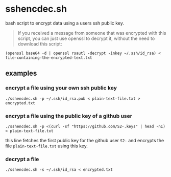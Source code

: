 # sshencdec.sh

bash script to encrypt data using a users ssh public key.

> If you received a message from someone that was encrypted with this script, you can
> just use openssl to decrypt it, without the need to download this script:

```
(openssl base64 -d | openssl rsautl -decrypt -inkey ~/.ssh/id_rsa) < file-containing-the-encrypted-text.txt
```

## examples

### encrypt a file using your own ssh public key
```
./sshencdec.sh -p ~/.ssh/id_rsa.pub < plain-text-file.txt > encrypted.txt
```

### encrypt a file using the public key of a github user
```
./sshencdec.sh -p <(curl -sf "https://github.com/S2-.keys" | head -n1) < plain-text-file.txt
```

this line fetches the first public key for the github user `S2-` and encrypts the file `plain-text-file.txt` using this key.

### decrypt a file
```
./sshencdec.sh -s ~/.ssh/id_rsa < encrypted.txt
```
